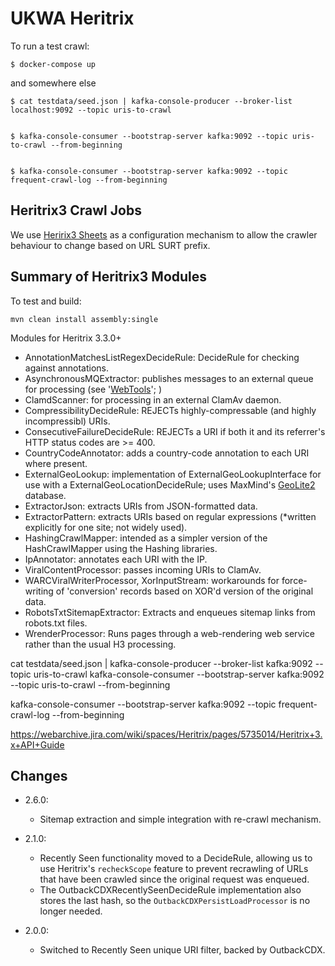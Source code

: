 UKWA Heritrix
=============


To run a test crawl:

    $ docker-compose up

and somewhere else

    $ cat testdata/seed.json | kafka-console-producer --broker-list localhost:9092 --topic uris-to-crawl


    $ kafka-console-consumer --bootstrap-server kafka:9092 --topic uris-to-crawl --from-beginning
    
    
    $ kafka-console-consumer --bootstrap-server kafka:9092 --topic frequent-crawl-log --from-beginning
    
    
Heritrix3 Crawl Jobs
--------------------

We use [Heririx3 Sheets](https://webarchive.jira.com/wiki/spaces/Heritrix/pages/5735723/Sheets) as a configuration mechanism to allow the crawler behaviour to change based on URL SURT prefix.


Summary of Heritrix3 Modules
----------------------------

To test and build:

    mvn clean install assembly:single

Modules for Heritrix 3.3.0+

* AnnotationMatchesListRegexDecideRule: DecideRule for checking against annotations.
* AsynchronousMQExtractor: publishes messages to an external queue for processing (see '[WebTools](https://github.com/openplanets/wap.git)'; )
* ClamdScanner: for processing in an external ClamAv daemon.
* CompressibilityDecideRule: REJECTs highly-compressable (and highly incompressibl) URIs.
* ConsecutiveFailureDecideRule: REJECTs a URI if both it and its referrer's HTTP status codes are >= 400.
* CountryCodeAnnotator: adds a country-code annotation to each URI where present.
* ExternalGeoLookup: implementation of ExternalGeoLookupInterface for use with a ExternalGeoLocationDecideRule; uses MaxMind's [GeoLite2](http://dev.maxmind.com/geoip/geoip2/geolite2/) database.
* ExtractorJson: extracts URIs from JSON-formatted data.
* ExtractorPattern: extracts URIs based on regular expressions (*written explicitly for one site; not widely used).
* HashingCrawlMapper: intended as a simpler version of the HashCrawlMapper using the Hashing libraries.
* IpAnnotator: annotates each URI with the IP.
* ViralContentProcessor: passes incoming URIs to ClamAv.
* WARCViralWriterProcessor, XorInputStream: workarounds for force-writing of 'conversion' records based on XOR'd version of the original data.
* RobotsTxtSitemapExtractor: Extracts and enqueues sitemap links from robots.txt files.
* WrenderProcessor: Runs pages through a web-rendering web service rather than the usual H3 processing.


cat testdata/seed.json | kafka-console-producer --broker-list kafka:9092 --topic uris-to-crawl
kafka-console-consumer --bootstrap-server kafka:9092 --topic uris-to-crawl --from-beginning

kafka-console-consumer --bootstrap-server kafka:9092 --topic frequent-crawl-log --from-beginning



https://webarchive.jira.com/wiki/spaces/Heritrix/pages/5735014/Heritrix+3.x+API+Guide

Changes
-------

* 2.6.0:
    * Sitemap extraction and simple integration with re-crawl mechanism.

* 2.1.0:
    * Recently Seen functionality moved to a DecideRule, allowing us to use Heritrix's `recheckScope` feature to prevent recrawling of URLs that have been crawled since the original request was enqueued.
    * The OutbackCDXRecentlySeenDecideRule implementation also stores the last hash, so the `OutbackCDXPersistLoadProcessor` is no longer needed.
* 2.0.0:
    * Switched to Recently Seen unique URI filter, backed by OutbackCDX.
